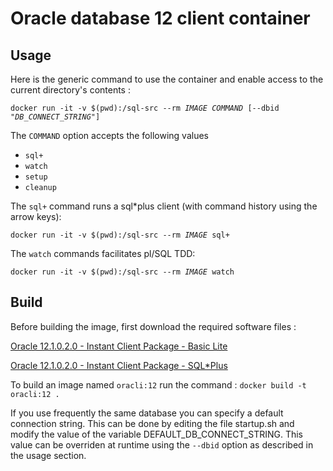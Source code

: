 # Oracle database 12 client container #

## Usage ##

Here is the generic command to use the container and enable access to the current directory's contents :

`docker run -it -v $(pwd):/sql-src --rm `*`IMAGE COMMAND `*`[--dbid `*`"DB_CONNECT_STRING"`*`]`

The `COMMAND` option accepts the following values
* `sql+`
* `watch`
* `setup`
* `cleanup`

The `sql+` command runs a sql\*plus client (with command history using the arrow keys):

`docker run -it -v $(pwd):/sql-src --rm `*`IMAGE`*` sql+`

The `watch` commands facilitates pl/SQL TDD:

`docker run -it -v $(pwd):/sql-src --rm `*`IMAGE`*` watch`

## Build ##

Before building the image, first download the required software files : 

[Oracle 12.1.0.2.0 - Instant Client Package - Basic Lite](http://download.oracle.com/otn/linux/instantclient/121020/instantclient-basiclite-linux.x64-12.1.0.2.0.zip)

[Oracle 12.1.0.2.0 - Instant Client Package - SQL*Plus](http://download.oracle.com/otn/linux/instantclient/121020/instantclient-sqlplus-linux.x64-12.1.0.2.0.zip)

To build an image named `oracli:12` run the command :
`docker build -t oracli:12 .`

If you use frequently the same database you can specify a default connection string. This can be done by editing the file startup.sh and modify the value of the variable DEFAULT_DB_CONNECT_STRING. This value can be overriden at runtime using the `--dbid` option as described in the usage section.
